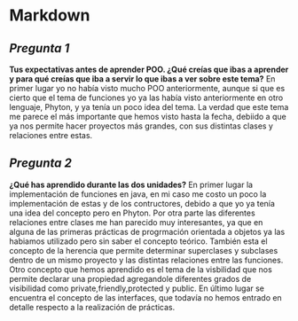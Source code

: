 # **Markdown**
## *Pregunta 1*
**Tus expectativas antes de aprender POO. ¿Qué creías que ibas a aprender y para qué creías que iba a servir lo que ibas a ver sobre este tema?**
En primer lugar yo no había visto mucho POO anteriormente, aunque si que es cierto que el tema de funciones yo ya las había visto anteriormente en otro lenguaje, Phyton, y ya tenía un poco idea del tema. 
La verdad que este tema me parece el más importante que hemos visto hasta la fecha, debiido a que ya nos permite hacer proyectos más grandes, con sus distintas clases y relaciones entre estas.

## *Pregunta 2*
**¿Qué has aprendido durante las dos unidades?**
En primer lugar la implementación de funciones en java, en mi caso me costo un poco la implementación de estas y de los contructores, debido a que yo ya tenía una idea del concepto pero en Phyton. Por otra parte las diferentes relaciones entre clases me han parecido muy interesantes, ya que en alguna de las primeras prácticas de progrmación orientada a objetos ya las habiamos utilizado pero sin saber el concepto teórico.  También esta el concepto de la herencia que permite determinar superclases y subclases dentro de un mismo proyecto y las distintas relaciones entre las funciones. Otro concepto que hemos aprendido es el tema de la visbilidad que nos permite declarar una propiedad agregandole diferentes grados de visibilidad como private,friendly,protected y public. En último lugar se encuentra el concepto de las interfaces, que todavía no hemos entrado en detalle respecto a la realización de prácticas.



